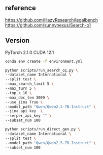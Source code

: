 ## reference
https://github.com/HazyResearch/legalbench
https://github.com/sunnynexus/Search-o1
## Version
PyTorch  2.1.0
CUDA  12.1

```bash
conda env create -f environment.yml
```
```bash
python scripts/run_search_o1.py \
--dataset_name International \
--split test \
--max_search_limit 5 \
--max_turn 5 \
--top_k 10 \
--max_doc_len 3000 \
--use_jina True \
--model_path "Qwen/Qwen2.5-7B-Instruct" \
--jina_api_key  \
--serper_api_key "" \
--subset_num 100
```

```bash
python scripts/run_direct_gen.py \
--dataset_name International \
--split test \
--model_path "Qwen/Qwen2.5-7B-Instruct" \
--subset_num 100
```
